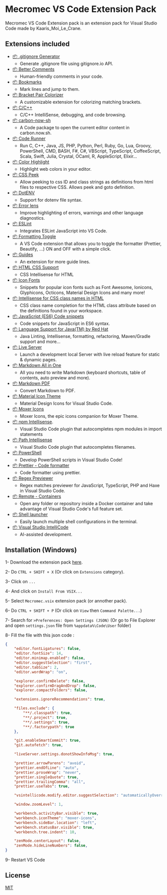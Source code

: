# Mecromec VS Code Extension Pack

Mecromec VS Code Extension pack is an extension pack for Visual Studio Code made by Kaaris_Moi_Le_Crane.

## Extensions included

- [📦 .gitignore Generator](https://marketplace.visualstudio.com/items?itemName=piotrpalarz.vscode-gitignore-generator)
  - Generate .gitignore file using gitignore.io API.
- [📦 Better Comments](https://marketplace.visualstudio.com/items?itemName=aaron-bond.better-comments)
  - Human-friendly comments in your code.
- [📦 Bookmarks](https://marketplace.visualstudio.com/items?itemName=alefragnani.bookmarks)
  - Mark lines and jump to them.
- [📦 Bracket Pair Colorizer](https://marketplace.visualstudio.com/items?itemName=coenraads.bracket-pair-colorizer)
  - A customizable extension for colorizing matching brackets.
- [📦 C/C++](https://marketplace.visualstudio.com/items?itemName=ms-vscode.cpptools)
  - C/C++ IntelliSense, debugging, and code browsing.
- [📦 carbon-now-sh](https://marketplace.visualstudio.com/items?itemName=ericadamski.carbon-now-sh)
  - A Code package to open the current editor content in carbon.now.sh.
- [📦 Code Runner](https://marketplace.visualstudio.com/items?itemName=formulahendry.code-runner)
  - Run C, C++, Java, JS, PHP, Python, Perl, Ruby, Go, Lua, Groovy, PowerShell, CMD, BASH, F#, C#, VBScript, TypeScript, CoffeeScript, Scala, Swift, Julia, Crystal, OCaml, R, AppleScript, Elixir...
- [📦 Color Highlight](https://marketplace.visualstudio.com/items?itemName=naumovs.color-highlight)
  - Highlight web colors in your editor.
- [📦 CSS Peek](https://marketplace.visualstudio.com/items?itemName=pranaygp.vscode-css-peek)
  - Allow peeking to css ID and class strings as definitions from html files to respective CSS. Allows peek and goto definition.
- [📦 DotENV](https://marketplace.visualstudio.com/items?itemName=mikestead.dotenv)
  - Support for dotenv file syntax.
- [📦 Error lens](https://marketplace.visualstudio.com/items?itemName=usernamehw.errorlens)
  - Improve highlighting of errors, warnings and other language diagnostics.
- [📦 ESLint](https://marketplace.visualstudio.com/items?itemName=dbaeumer.vscode-eslint)
  - Integrates ESLint JavaScript into VS Code.
- [📦 Formatting Toggle](https://marketplace.visualstudio.com/items?itemName=tombonnike.vscode-status-bar-format-toggle)
  - A VS Code extension that allows you to toggle the formatter (Prettier, Beautify, …) ON and OFF with a simple click.
- [📦 Guides](https://marketplace.visualstudio.com/items?itemName=spywhere.guides)
  - An extension for more guide lines.
- [📦 HTML CSS Support](http.s://marketplace.visualstudio.com/items?itemName=ecmel.vscode-html-css)
  - CSS Intellisense for HTML
- [📦 Icon Fonts](https://marketplace.visualstudio.com/items?itemName=idleberg.icon-fonts)
  - Snippets for popular icon fonts such as Font Awesome, Ionicons, Glyphicons, Octicons, Material Design Icons and many more!
- [📦 Intellisense for CSS class names in HTML](https://marketplace.visualstudio.com/items?itemName=zignd.html-css-class-completion)
  - CSS class name completion for the HTML class attribute based on the definitions found in your workspace.
- [📦 JavaScript (ES6) Code snippets](https://marketplace.visualstudio.com/items?itemName=alefragnani.bookmarks)
  - Code snippets for JavaScript in ES6 syntax.
- [📦 Language Support for Java(TM) by Red Hat](https://marketplace.visualstudio.com/items?itemName=redhat.java)
  - Java Linting, Intellisense, formatting, refactoring, Maven/Gradle support and more...
- [📦 Live Server](https://marketplace.visualstudio.com/items?itemName=ritwickdey.liveserver)
  - Launch a development local Server with live reload feature for static & dynamic pages.
- [📦 Markdown All in One](https://marketplace.visualstudio.com/items?itemName=yzhang.markdown-all-in-one)
  - All you need to write Markdown (keyboard shortcuts, table of contents, auto preview and more).
- [📦 Markdown PDF](https://marketplace.visualstudio.com/items?itemName=yzane.markdown-pdf)
  - Convert Markdown to PDF.
- [📦 Material Icon Theme](https://marketplace.visualstudio.com/items?pkief.material-icon-theme)
  - Material Design Icons for Visual Studio Code.
- [📦 Moxer Icons](https://marketplace.visualstudio.com/items?itemName=equinusocio.moxer-icons)
  - Moxer Icons, the epic icons companion for Moxer Theme.
- [📦 npm Intellisense](https://marketplace.visualstudio.com/items?itemName=christian-kohler.npm-intellisense).
  - Visual Studio Code plugin that autocompletes npm modules in import statements
- [📦 Path Intellisense](https://marketplace.visualstudio.com/items?itemName=christian-kohler.path-intellisense)
  - Visual Studio Code plugin that autocompletes filenames.
- [📦 PowerShell](https://marketplace.visualstudio.com/items?itemName=ms-vscode.powershell)
  - Develop PowerShell scripts in Visual Studio Code!
- [📦 Prettier - Code formatter](https://marketplace.visualstudio.com/items?itemName=esbenp.prettier-vscode)
  - Code formatter using prettier.
- [📦 Regex Previewer](https://marketplace.visualstudio.com/items?itemName=chrmarti.regex)
  - Regex matches previewer for JavaScript, TypeScript, PHP and Haxe in Visual Studio Code.
- [📦 Remote - Containers](https://marketplace.visualstudio.com/items?itemName=ms-vscode-remote.remote-containers)
  - Open any folder or repository inside a Docker container and take advantage of Visual Studio Code's full feature set.
- [📦 Shell launcher](https://marketplace.visualstudio.com/items?itemName=tyriar.shell-launcher)
  - Easily launch multiple shell configurations in the terminal.
- [📦 Visual Studio IntelliCode](https://marketplace.visualstudio.com/items?itemName=visualstudioexptteam.vscodeintellicode)
  - AI-assisted development.

## Installation (Windows)

1- Download the extension pack [here](https://github.com/KaarisMoiLeCrane/Mecromec-VS-Code-Extension-Pack/raw/main/Mecromec.vsix).

2- Do ``CTRL + SHIFT + X`` (Or click on ``Extensions`` category).

3- Click on ``...``

4- And click on ``Install From VSIX...``

5- Select ``Mecromec.vsix`` extension pack (or annother pack).

6- Do ``CTRL + SHIFT + P`` (Or click on ``View`` then ``Command Palette...``)

7- Search for ``>Preferences: Open Settings (JSON)`` (Or go to File Explorer and open ``settings.json`` file from ``%appdata%\Code\User`` folder)

8- Fill the file with this json code :

```json
{
    "editor.fontLigatures": false,
    "editor.fontSize": 14,
    "editor.minimap.enabled": false,
    "editor.suggestSelection": "first",
    "editor.tabSize": 2,
    "editor.wordWrap": "on",

    "explorer.confirmDelete": false,
    "explorer.confirmDragAndDrop": false,
    "explorer.compactFolders": false,

    "extensions.ignoreRecommendations": true,

    "files.exclude": {
        "**/.classpath": true,
        "**/.project": true,
        "**/.settings": true,
        "**/.factorypath": true
    },

    "git.enableSmartCommit": true,
    "git.autofetch": true,

    "liveServer.settings.donotShowInfoMsg": true,

    "prettier.arrowParens": "avoid",
    "prettier.endOfLine": "auto",
    "prettier.proseWrap": "never",
    "prettier.singleQuote": true,
    "prettier.trailingComma": "all",
    "prettier.useTabs": true,

    "vsintellicode.modify.editor.suggestSelection": "automaticallyOverrodeDefaultValue",

    "window.zoomLevel": 1,

    "workbench.activityBar.visible": true,
    "workbench.iconTheme": "moxer-icons",
    "workbench.sideBar.location": "left",
    "workbench.statusBar.visible": true,
    "workbench.tree.indent": 10,

    "zenMode.centerLayout": false,
    "zenMode.hideLineNumbers": false,
}
```

9- Restart VS Code

## License

[MIT](https://choosealicense.com/licenses/mit/)
